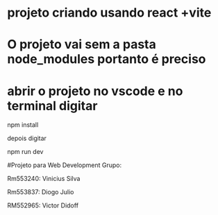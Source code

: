 # projeto criando usando react +vite

# O projeto vai sem a pasta node_modules portanto é preciso 
# abrir o projeto no vscode e no terminal digitar 
npm install

depois digitar

npm run dev

#Projeto para Web Development
Grupo:

Rm553240: Vinicius Silva

Rm553837: Diogo Julio

RM552965: Victor Didoff
